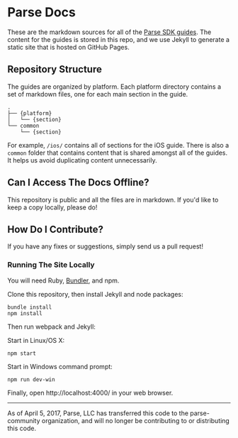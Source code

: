 # Parse Docs

These are the markdown sources for all of the [Parse SDK guides](https://parse-community.github.io/#sdks). The content for the guides is stored in this repo, and we use Jekyll to generate a static site that is hosted on GitHub Pages.

## Repository Structure

The guides are organized by platform. Each platform directory contains a set of markdown files, one for each main section in the guide.

    .
    ├── {platform}
    │   └── {section}
    └── common
        └── {section}

For example, `/ios/` contains all of sections for the iOS guide. There is also a `common` folder that contains content that is shared amongst all of the guides. It helps us avoid duplicating content unnecessarily.

## Can I Access The Docs Offline?

This repository is public and all the files are in markdown. If you'd like to keep a copy locally, please do!

## How Do I Contribute?

If you have any fixes or suggestions, simply send us a pull request!

### Running The Site Locally

You will need Ruby, [Bundler](http://bundler.io/), and npm.

Clone this repository, then install Jekyll and node packages:

```
bundle install
npm install
```

Then run webpack and Jekyll:

Start in Linux/OS X:
```
npm start
```

Start in Windows command prompt:
```
npm run dev-win
```

Finally, open http://localhost:4000/ in your web browser.

-----

As of April 5, 2017, Parse, LLC has transferred this code to the parse-community organization, and will no longer be contributing to or distributing this code. 
